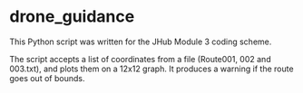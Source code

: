 # drone_guidance

This Python script was written for the JHub Module 3 coding scheme.

The script accepts a list of coordinates from a file (Route001, 002 and 003.txt), and plots them on a 12x12 graph. It produces a warning if the route goes out of bounds.